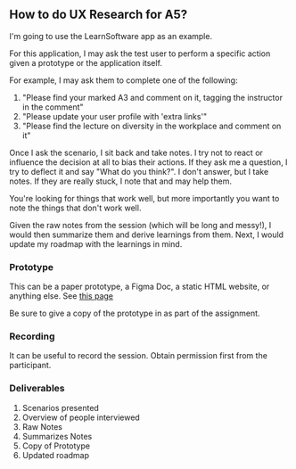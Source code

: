 How to do UX Research for A5?
---

I'm going to use the LearnSoftware app as an example.

For this application, I may ask the test user to perform a specific action given a prototype or the application itself.

For example, I may ask them to complete one of the following:
1. "Please find your marked A3 and comment on it, tagging the instructor in the comment"
2. "Please update your user profile with 'extra links'"
3. "Please find the lecture on diversity in the workplace and comment on it"

Once I ask the scenario, I sit back and take notes. I try not to react or influence the decision at all to bias their actions.
If they ask me a question, I try to deflect it and say "What do you think?". I don't answer, but I take notes. If they are really stuck, I note that and may help them.

You're looking for things that work well, but more importantly you want to note the things that don't work well.

Given the raw notes from the session (which will be long and messy!), I would then summarize them and derive learnings from them. Next, I would update my roadmap with the learnings in mind.

### Prototype

This can be a paper prototype, a Figma Doc, a static HTML website, or anything else. See [this page](https://www.uxpin.com/studio/blog/what-is-a-prototype-a-guide-to-functional-ux/)

Be sure to give a copy of the prototype in as part of the assignment.

### Recording

It can be useful to record the session. Obtain permission first from the participant.

### Deliverables

1. Scenarios presented
2. Overview of people interviewed
3. Raw Notes
4. Summarizes Notes
5. Copy of Prototype
6. Updated roadmap
